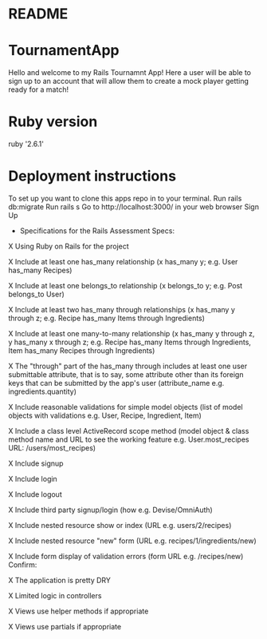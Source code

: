 # README

# TournamentApp
Hello and welcome to my Rails Tournamnt App! Here a user will be able to sign up to an account that will allow them to create a mock player getting ready for a match! 

# Ruby version
ruby '2.6.1'

# Deployment instructions
To set up you want to clone this apps repo in to your terminal.
Run rails db:migrate 
Run rails s
Go to http://localhost:3000/ in your web browser
Sign Up

* Specifications for the Rails Assessment
Specs:

X   Using Ruby on Rails for the project

X   Include at least one has_many relationship (x has_many y; e.g. User has_many Recipes)

X   Include at least one belongs_to relationship (x belongs_to y; e.g. Post belongs_to        User)

X   Include at least two has_many through relationships (x has_many y through z; e.g.         Recipe has_many Items through Ingredients)

X   Include at least one many-to-many relationship (x has_many y through z, y has_many x      through z; e.g. Recipe has_many Items through Ingredients, Item has_many Recipes          through Ingredients)

X   The "through" part of the has_many through includes at least one user submittable         attribute, that is to say, some attribute other than its foreign keys that can be         submitted by the app's user (attribute_name e.g. ingredients.quantity)

X   Include reasonable validations for simple model objects (list of model objects with       validations e.g. User, Recipe, Ingredient, Item)

X   Include a class level ActiveRecord scope method (model object & class method name and     URL to see the working feature e.g. User.most_recipes URL: /users/most_recipes)

X   Include signup

X   Include login

X   Include logout

X   Include third party signup/login (how e.g. Devise/OmniAuth)

X   Include nested resource show or index (URL e.g. users/2/recipes)

X   Include nested resource "new" form (URL e.g. recipes/1/ingredients/new)

X   Include form display of validation errors (form URL e.g. /recipes/new)
Confirm:

X   The application is pretty DRY

X   Limited logic in controllers

X   Views use helper methods if appropriate

X   Views use partials if appropriate
